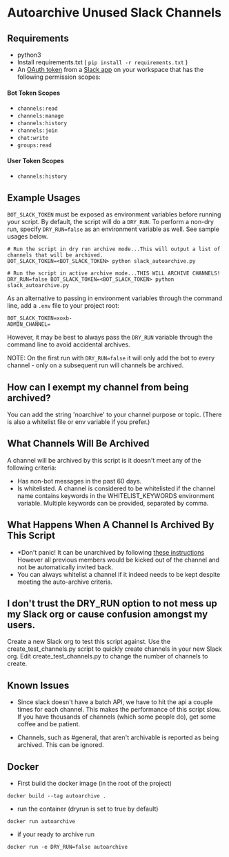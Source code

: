 # Autoarchive Unused Slack Channels

## Requirements

- python3
- Install requirements.txt ( `pip install -r requirements.txt` )
- An [OAuth token](https://api.slack.com/docs/oauth) from a [Slack app](https://api.slack.com/slack-apps) on your workspace that has the following permission scopes:

#### Bot Token Scopes

- `channels:read`
- `channels:manage`
- `channels:history`
- `channels:join`
- `chat:write`
- `groups:read`

#### User Token Scopes

- `channels:history`

## Example Usages

`BOT_SLACK_TOKEN` must be exposed as environment variables before running your script. By default, the script will do a `DRY_RUN`. To perform a non-dry run, specify `DRY_RUN=false` as an environment variable as well. See sample usages below.
```
# Run the script in dry run archive mode...This will output a list of channels that will be archived.
BOT_SLACK_TOKEN=<BOT_SLACK_TOKEN> python slack_autoarchive.py

# Run the script in active archive mode...THIS WILL ARCHIVE CHANNELS!
DRY_RUN=false BOT_SLACK_TOKEN=<BOT_SLACK_TOKEN> python slack_autoarchive.py
```

As an alternative to passing in environment variables through the command line, add a `.env` file to your project root:

```
BOT_SLACK_TOKEN=xoxb-
ADMIN_CHANNEL=
```

However, it may be best to always pass the `DRY_RUN` variable through the command line to avoid accidental archives.

NOTE: On the first run with `DRY_RUN=false` it will only add the bot to every channel - only on a subsequent run will channels be archived.

## How can I exempt my channel from being archived?

You can add the string 'noarchive' to your channel purpose or topic. (There is also a whitelist file or env variable if you prefer.)

## What Channels Will Be Archived

A channel will be archived by this script is it doesn't meet any of the following criteria:

- Has non-bot messages in the past 60 days.
- Is whitelisted. A channel is considered to be whitelisted if the channel name contains keywords in the WHITELIST_KEYWORDS environment variable. Multiple keywords can be provided, separated by comma.

## What Happens When A Channel Is Archived By This Script

- *Don't panic! It can be unarchived by following [these instructions](https://slack.com/intl/en-ca/help/articles/201563847#unarchive-a-channel) However all previous members would be kicked out of the channel and not be automatically invited back.
- You can always whitelist a channel if it indeed needs to be kept despite meeting the auto-archive criteria.

## I don't trust the DRY_RUN option to not mess up my Slack org or cause confusion amongst my users.

Create a new Slack org to test this script against. Use the create_test_channels.py script to quickly create channels in your new Slack org. Edit create_test_channels.py to change the number of channels to create.

## Known Issues

- Since slack doesn't have a batch API, we have to hit the api a couple times for each channel. This makes the performance of this script slow. If you have thousands of channels (which some people do), get some coffee and be patient.

- Channels, such as #general, that aren't archivable is reported as being archived. This can be ignored.

## Docker

- First build the docker image (in the root of the project)

`docker build --tag autoarchive .`
- run the container (dryrun is set to true by default)

`docker run autoarchive`
- if your ready to archive run

`docker run -e DRY_RUN=false autoarchive`
